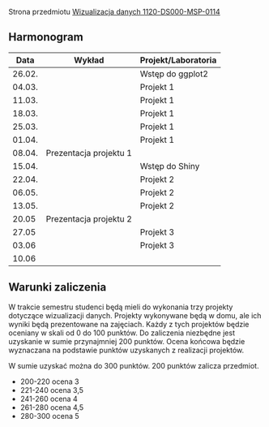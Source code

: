 Strona przedmiotu [Wizualizacja danych 1120-DS000-MSP-0114](https://usosweb.usos.pw.edu.pl/kontroler.php?_action=katalog2/przedmioty/pokazPrzedmiot&kod=1120-DS000-MSP-0114)

## Harmonogram

| Data   | Wykład | Projekt/Laboratoria | 
|--------|--------|---------------------|
| 26.02. |        | Wstęp do ggplot2    |
| 04.03. |        | Projekt 1           |
| 11.03. |        | Projekt 1           |
| 18.03. |        | Projekt 1           |
| 25.03. |        | Projekt 1           |
| 01.04. |        | Projekt 1           |
| 08.04. | Prezentacja projektu 1 |     |
| 15.04. |        | Wstęp do Shiny      |
| 22.04. |        | Projekt 2           |
| 06.05. |        | Projekt 2           |
| 13.05. |        | Projekt 2           |
| 20.05  | Prezentacja projektu 2 |     |
| 27.05  |        | Projekt 3           |
| 03.06  |        | Projekt 3           |
| 10.06  |        |                     |

## Warunki zaliczenia

W trakcie semestru studenci będą mieli do wykonania trzy projekty dotyczące wizualizacji danych. Projekty wykonywane będą w domu, ale ich wyniki będą prezentowane na zajęciach. Każdy z tych projektów będzie oceniany w skali od 0 do 100 punktów. Do zaliczenia niezbędne jest uzyskanie w sumie przynajmniej 200 punktów. Ocena końcowa będzie wyznaczana na podstawie punktów uzyskanych z realizacji projektów.

W sumie uzyskać można do 300 punktów. 200 punktów zalicza przedmiot.

 - 200-220 ocena 3
 - 221-240 ocena 3,5
 - 241-260 ocena 4
 - 261-280 ocena 4,5
 - 280-300 ocena 5
 